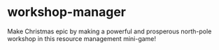 # workshop-manager
Make Christmas epic by making a powerful and prosperous north-pole workshop in this resource management mini-game!
